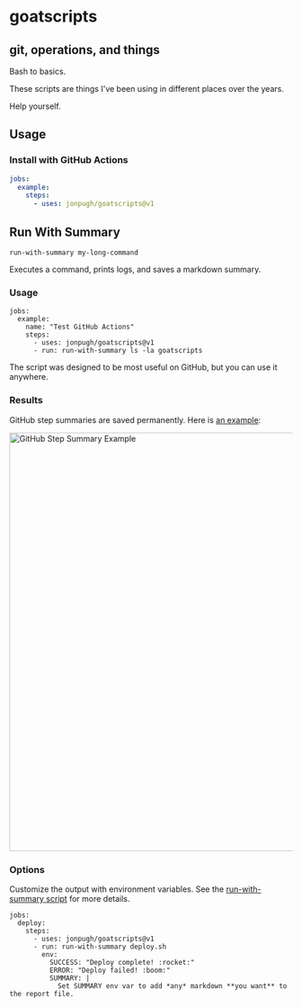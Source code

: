 # goatscripts
## git, operations, and things
Bash to basics.

These scripts are things I've been using in different places over the years.

Help yourself.

## Usage

### Install with GitHub Actions

```yml
jobs:
  example:
    steps:
      - uses: jonpugh/goatscripts@v1
```

## Run With Summary

```
run-with-summary my-long-command
```

Executes a command, prints logs, and saves a markdown summary. 

### Usage

```
jobs:
  example:
    name: "Test GitHub Actions"
    steps:
      - uses: jonpugh/goatscripts@v1
      - run: run-with-summary ls -la goatscripts
```

The script was designed to be most useful on GitHub, but you can use it anywhere.

### Results

GitHub step summaries are saved permanently. Here is [an example](https://github.com/jonpugh/goatscripts/actions/runs/18971608723/attempts/1#summary-54180476943): 

<img width="1151" height="744" alt="GitHub Step Summary Example" src="https://github.com/user-attachments/assets/818e630c-788f-4e13-8ead-0fde0fc19956" />


### Options

Customize the output with environment variables. See the [run-with-summary script](https://github.com/jonpugh/goatscripts/blob/main/src/run-with-summary) for more details.

```
jobs:
  deploy:
    steps:
      - uses: jonpugh/goatscripts@v1
      - run: run-with-summary deploy.sh
        env:
          SUCCESS: "Deploy complete! :rocket:"
          ERROR: "Deploy failed! :boom:"
          SUMMARY: |
            Set SUMMARY env var to add *any* markdown **you want** to the report file.
```

